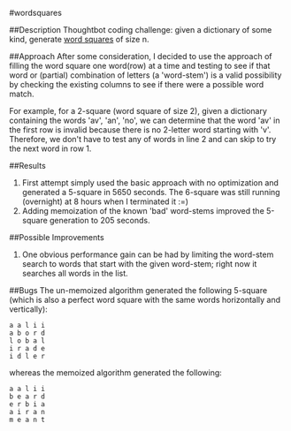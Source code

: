 #wordsquares

##Description
Thoughtbot coding challenge: given a dictionary of some kind, generate 
[word squares]( http://en.wikipedia.org/wiki/Word_square "Wikipedia word square") of size n.

##Approach
After some consideration, I decided to use the approach of filling the word square one word(row) at a time and testing to see if that word or (partial) combination of letters (a 'word-stem') is a valid possibility by checking the existing columns to see if there were a possible word match.

For example, for a 2-square (word square of size 2), given a dictionary containing the words 'av', 'an', 'no', we can determine that the word 'av' in the first row is invalid because there is no 2-letter word starting with 'v'. Therefore, we don't have to test any of words in line 2 and can skip to try the next word in row 1.

##Results
1. First attempt simply used the basic approach with no optimization and generated a 5-square in 5650 seconds. The 6-square was still running (overnight) at 8 hours when I terminated it :=)
1. Adding memoization of the known 'bad' word-stems improved the 5-square generation to 205 seconds.

##Possible Improvements
1. One obvious performance gain can be had by limiting the word-stem search to words that start with the given word-stem; right now it searches all words in the list.

##Bugs
The un-memoized algorithm generated the following 5-square (which is also a perfect word square with the same words horizontally and vertically):

    a a l i i
    a b o r d
    l o b a l
    i r a d e
    i d l e r

whereas the memoized algorithm generated the following:

    a a l i i
    b e a r d
    e r b i a
    a i r a n
    m e a n t
    
